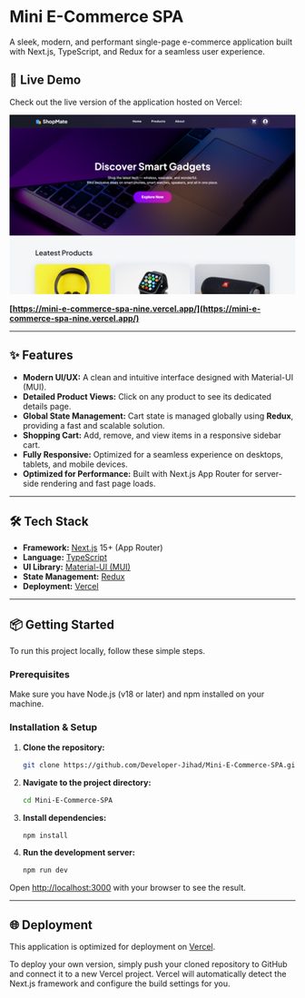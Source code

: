 # Mini E-Commerce SPA

A sleek, modern, and performant single-page e-commerce application built with Next.js, TypeScript, and Redux for a seamless user experience.

## 🚀 Live Demo

Check out the live version of the application hosted on Vercel:

![My E-Commerce SPA Cover Photo](https://raw.githubusercontent.com/Developer-Jihad/Mini-E-Commerce-SPA/main/public/cover.png)

**[https://mini-e-commerce-spa-nine.vercel.app/](https://mini-e-commerce-spa-nine.vercel.app/)**

---

## ✨ Features

- **Modern UI/UX:** A clean and intuitive interface designed with Material-UI (MUI).
- **Detailed Product Views:** Click on any product to see its dedicated details page.
- **Global State Management:** Cart state is managed globally using **Redux**, providing a fast and scalable solution.
- **Shopping Cart:** Add, remove, and view items in a responsive sidebar cart.
- **Fully Responsive:** Optimized for a seamless experience on desktops, tablets, and mobile devices.
- **Optimized for Performance:** Built with Next.js App Router for server-side rendering and fast page loads.

---

## 🛠 Tech Stack

- **Framework:** [Next.js](https://nextjs.org/) 15+ (App Router)
- **Language:** [TypeScript](https://www.typescriptlang.org/)
- **UI Library:** [Material-UI (MUI)](https://mui.com/)
- **State Management:** [Redux](https://react-redux.js.org/)
- **Deployment:** [Vercel](https://vercel.com/)

---

## 📦 Getting Started

To run this project locally, follow these simple steps.

### Prerequisites

Make sure you have Node.js (v18 or later) and npm installed on your machine.

### Installation & Setup

1.  **Clone the repository:**
    ```bash
    git clone https://github.com/Developer-Jihad/Mini-E-Commerce-SPA.git
    ```
2.  **Navigate to the project directory:**
    ```bash
    cd Mini-E-Commerce-SPA
    ```
3.  **Install dependencies:**
    ```bash
    npm install
    ```
4.  **Run the development server:**
    ```bash
    npm run dev
    ```

Open [http://localhost:3000](https://www.google.com/search?q=http://localhost:3000) with your browser to see the result.

---

## 🌐 Deployment

This application is optimized for deployment on [Vercel](https://vercel.com/).

To deploy your own version, simply push your cloned repository to GitHub and connect it to a new Vercel project. Vercel will automatically detect the Next.js framework and configure the build settings for you.
